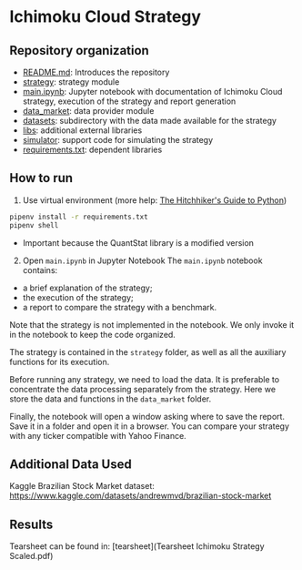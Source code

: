 # Ichimoku Cloud Strategy

## Repository organization

- [README.md](README.md): Introduces the repository
- [strategy](strategy/): strategy module
- [main.ipynb](main.ipynb): Jupyter notebook with documentation of Ichimoku Cloud strategy, execution of the strategy and report generation
- [data_market](data_market/): data provider module
- [datasets](datasets/): subdirectory with the data made available for the strategy
- [libs](libs/): additional external libraries
- [simulator](simulator/): support code for simulating the strategy
- [requirements.txt](requirements.txt): dependent libraries

## How to run

1. Use virtual environment (more help: [The Hitchhiker's Guide to Python](https://docs.python-guide.org/dev/virtualenvs/))
```bash
pipenv install -r requirements.txt
pipenv shell
```
- Important because the QuantStat library is a modified version
2. Open `main.ipynb` in Jupyter Notebook
The `main.ipynb` notebook contains:

- a brief explanation of the strategy;
- the execution of the strategy;
- a report to compare the strategy with a benchmark.

Note that the strategy is not implemented in the notebook. We only invoke it in the notebook to keep the code organized.

The strategy is contained in the `strategy` folder, as well as all the auxiliary functions for its execution.

Before running any strategy, we need to load the data. It is preferable to concentrate the data processing separately from the strategy. Here we store the data and functions in the `data_market` folder.

Finally, the notebook will open a window asking where to save the report. Save it in a folder and open it in a browser. You can compare your strategy with any ticker compatible with Yahoo Finance.

## Additional Data Used

Kaggle Brazilian Stock Market dataset: https://www.kaggle.com/datasets/andrewmvd/brazilian-stock-market

## Results

Tearsheet can be found in: [tearsheet](Tearsheet Ichimoku Strategy Scaled.pdf)